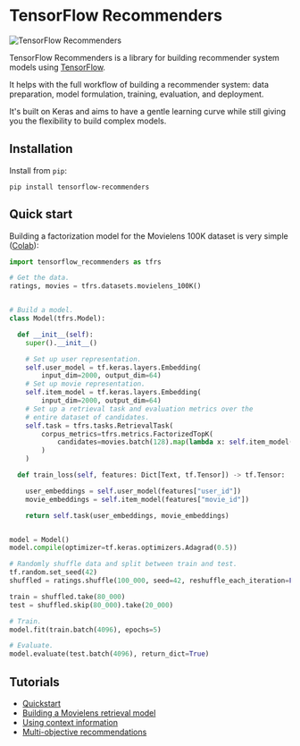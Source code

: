 # TensorFlow Recommenders

![TensorFlow Recommenders](https://github.com/tensorflow/recommenders/workflows/TensorFlow%20Recommenders/badge.svg)

TensorFlow Recommenders is a library for building recommender system models
using [TensorFlow](https://www.tensorflow.org).

It helps with the full workflow of building a recommender system: data
preparation, model formulation, training, evaluation, and deployment.

It's built on Keras and aims to have a gentle learning curve while still giving
you the flexibility to build complex models.

## Installation

Install from `pip`:

```shell
pip install tensorflow-recommenders
```

## Quick start

Building a factorization model for the Movielens 100K dataset is very simple
([Colab](tensorflow_recommenders/examples/quickstart.ipynb)):

```python
import tensorflow_recommenders as tfrs

# Get the data.
ratings, movies = tfrs.datasets.movielens_100K()


# Build a model.
class Model(tfrs.Model):

  def __init__(self):
    super().__init__()

    # Set up user representation.
    self.user_model = tf.keras.layers.Embedding(
        input_dim=2000, output_dim=64)
    # Set up movie representation.
    self.item_model = tf.keras.layers.Embedding(
        input_dim=2000, output_dim=64)
    # Set up a retrieval task and evaluation metrics over the
    # entire dataset of candidates.
    self.task = tfrs.tasks.RetrievalTask(
        corpus_metrics=tfrs.metrics.FactorizedTopK(
            candidates=movies.batch(128).map(lambda x: self.item_model(x["movie_id"]))
        )
    )

  def train_loss(self, features: Dict[Text, tf.Tensor]) -> tf.Tensor:

    user_embeddings = self.user_model(features["user_id"])
    movie_embeddings = self.item_model(features["movie_id"])

    return self.task(user_embeddings, movie_embeddings)


model = Model()
model.compile(optimizer=tf.keras.optimizers.Adagrad(0.5))

# Randomly shuffle data and split between train and test.
tf.random.set_seed(42)
shuffled = ratings.shuffle(100_000, seed=42, reshuffle_each_iteration=False)

train = shuffled.take(80_000)
test = shuffled.skip(80_000).take(20_000)

# Train.
model.fit(train.batch(4096), epochs=5)

# Evaluate.
model.evaluate(test.batch(4096), return_dict=True)
```

## Tutorials

-   [Quickstart](tensorflow_recommenders/examples/tfrs_movielens.ipynb)
-   [Building a Movielens retrieval model](tensorflow_recommenders/examples/tfrs_movielens.ipynb)
-   [Using context information](tensorflow_recommenders/examples/movielens_side_information.ipynb)
-   [Multi-objective recommendations](tensorflow_recommenders/examples/multitask.ipynb)
